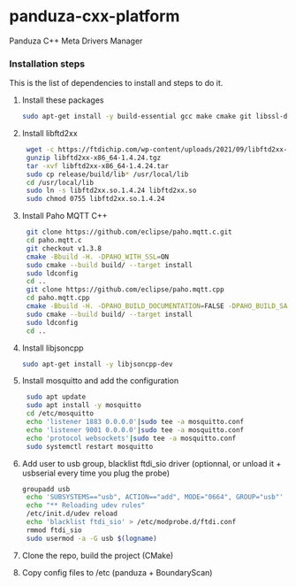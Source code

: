 # panduza-cxx-platform
Panduza C++ Meta Drivers Manager 

### Installation steps

This is the list of dependencies to install and steps to do it.
1. Install these packages
   ```sh
   sudo apt-get install -y build-essential gcc make cmake git libssl-dev
   ```
    
2. Install libftd2xx
   ```sh
    wget -c https://ftdichip.com/wp-content/uploads/2021/09/libftd2xx-x86_64-1.4.24.tgz
    gunzip libftd2xx-x86_64-1.4.24.tgz
    tar -xvf libftd2xx-x86_64-1.4.24.tar
    sudo cp release/build/lib* /usr/local/lib
    cd /usr/local/lib
    sudo ln -s libftd2xx.so.1.4.24 libftd2xx.so
    sudo chmod 0755 libftd2xx.so.1.4.24
   ```

3. Install Paho MQTT C++
   ```sh
    git clone https://github.com/eclipse/paho.mqtt.c.git
    cd paho.mqtt.c
    git checkout v1.3.8
    cmake -Bbuild -H. -DPAHO_WITH_SSL=ON
    sudo cmake --build build/ --target install
    sudo ldconfig
    cd ..
    git clone https://github.com/eclipse/paho.mqtt.cpp
    cd paho.mqtt.cpp
    cmake -Bbuild -H. -DPAHO_BUILD_DOCUMENTATION=FALSE -DPAHO_BUILD_SAMPLES=TRUE
    sudo cmake --build build/ --target install
    sudo ldconfig
    cd ..
   ```

4. Install libjsoncpp
   ```sh
   sudo apt-get install -y libjsoncpp-dev
   ```

5. Install mosquitto and add the configuration
   ```sh
    sudo apt update
    sudo apt install -y mosquitto
    cd /etc/mosquitto	
    echo 'listener 1883 0.0.0.0'|sudo tee -a mosquitto.conf 
    echo 'listener 9001 0.0.0.0'|sudo tee -a mosquitto.conf 
    echo 'protocol websockets'|sudo tee -a mosquitto.conf 
    sudo systemctl restart mosquitto
   ```

6. Add user to usb group, blacklist ftdi_sio driver (optionnal, or unload it + usbserial every time you plug the probe)
   ```sh
   groupadd usb
    echo 'SUBSYSTEMS=="usb", ACTION=="add", MODE="0664", GROUP="usb"' >> /etc/udev/rules.d/99-usbftdi.rules
    echo "** Reloading udev rules"
    /etc/init.d/udev reload
    echo 'blacklist ftdi_sio' > /etc/modprobe.d/ftdi.conf
    rmmod ftdi_sio
    sudo usermod -a -G usb $(logname)
   ```

7. Clone the repo, build the project (CMake)

8. Copy config files to /etc (panduza + BoundaryScan)
